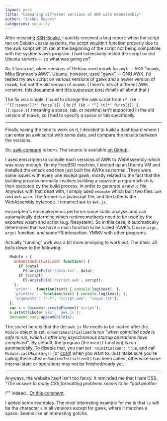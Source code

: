 ```yaml
---
layout: post
title: "Comparing different versions of AWK with WebAssembly"
author: "Joshua Rogers"
categories: security
---
```


After releasing [SSH-Snake](https://github.com/MegaManSec/SSH-Snake), I quickly received a bug report: when the script ran on Debian Jessie systems, the script wouldn't function properly due to the awk script which ran at the beginning of the script not being compatible with the system's awk program.
I had extensively tested the script on old Ubuntu servers -- so what was going on?

As it turns out, older versions of Debian used _mawk_ for awk -- AKA "mawk, Mike Brennan's AWK". Ubuntu, however, used "gawk" -- GNU AWK. I'd tested my awk script on various versions of gawk and a newer version of mawk, but not the old version of mawk. (There's lots of different AWK versions. [this document](https://www.gnu.org/software/gawk/manual/html_node/Other-Versions.html) and [this superuser post](https://superuser.com/questions/75875/awk-mawk-nawk-gawk-what) details all about that.)

The fix was simple. I hand to change the awk script from `if ($0 ~ "^[[:space:]]*" funcs[i]) {` to `if ($0 ~ "^[ \t]*" funcs[i]) {`. `[[:space:]]` (meaning a space, tab, or newline) isn't supported in the old version of mawk, so I had to specify a space or tab specifically.

---

Finally having the time to work on it, I decided to build a dashboard where I can enter an awk script with some data, and compare the results between the versions.

So, [awk-compare](https://megamansec.github.io/awk-compare/) is born. The source is available [on Github](https://github.com/MegaManSec/awk-compare).

I used emscripten to compile each versions of AWK to WebAssembly which was easy enough.
On my FreeBSD machine, I booted up an Ubuntu VM and installed the emsdk and then just built the AWKs as normal.
There were some issues with every one except gawk, mostly related to the fact that the building process normally involves building a separate program which is then executed by the build process, in order to generate a new .c file.
Anyways with that dealt with, I simply used `emcmake` which built two files: `awk` and `awk.wasm`.
The former is a javascript file, and the latter is the WebAssembly bytecode. I renamed `awk` to `awk.js`.

emscripten's emcmake/emcc performs some static analysis and can automatically determine which runtime methods need to be used by the exported wasm and script (e.g. filesystem). So in this case, it automatically determined that we have a main function to be called (AWK's C `main(argc, argv)` function, and some FS interaction. YMMV with other programs.

Actually "running" awk was a bit more annoying to work out. The basic JS boils down to the following:

```js
  Module = {
    onRuntimeInitialized: function() {
      if (data)
        FS.writeFile('/data.txt', data);
      if (script)
        FS.writeFile('/script.awk', script);
    },
    'print':  function(text) { console.log(text); },
    'printErr':  function(text) { console.log(text); },
    'arguments': ["-f", "script.awk", "input.txt"],
  };
  var s = document.createElement('script');
  s.setAttribute('src', `awk.js`);
  document.body.appendChild(s);  
```

The secret here is that the the `awk.js` file needs to be loaded after the `Module` object is set. `onRuntimeInitialized` is run _"when compiled code is safe to run, which is after any asynchronous startup operations have completed"_.
By default, the program (the `main()` function) is run automatically. To disable that, you can set `'noInitialRun': true`, and call `Module.callMain(args)` (or [ccall](https://emscripten.org/docs/api_reference/preamble.js.html#ccall)) when you want to. Just make sure you're calling these after `onRuntimeInitialized()` has been called, otherwise some internal state or operations may not be finished/ready yet.

---

Anyways, the website itself isn't too fancy. It reminded me that I hate CSS. "_The answer to many CSS formatting problems seems to be "add another <div>!"_" indeed.. [Or this comment](https://stackoverflow.com/questions/526035/how-can-i-position-my-div-at-the-bottom-of-its-container#comment339220_526035).

I added some examples. The most interesting example for me is that `\s` will be the character `s` in all versions except for gawk, where it matches a space. Seems like an interesting gotcha.



